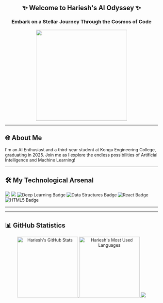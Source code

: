 <div align="center">
    <h2>✨ Welcome to Hariesh's AI Odyssey ✨</h2>
    <h3>Embark on a Stellar Journey Through the Cosmos of Code</h3>
    <img src="https://media.giphy.com/media/13HgwGsXF0aiGY/giphy.gif" width="300px"/>
</div>

<hr>

<div>
    <h2>🌐 About Me</h2>
    <p>I'm an AI Enthusiast and a third-year student at Kongu Engineering College, graduating in 2025. Join me as I explore the endless possibilities of Artificial Intelligence and Machine Learning!</p>
</div>

<hr>

<div >
    <h2>🛠️ My Technological Arsenal </h2>
     <div>
         <img src="https://img.shields.io/badge/-Python-3776AB?style=for-the-badge&logo=python&logoColor=white" />
         <img src="https://img.shields.io/badge/-Java-E34F26?style=for-the-badge&logo=java&logoColor=white" />
         <img src="https://img.shields.io/badge/-Deep%20Learning-007ACC?style=for-the-badge&logo=tensorflow&logoColor=white" alt="Deep Learning Badge"/>
        <img src="https://img.shields.io/badge/-Data%20Structures-FFCA28?style=for-the-badge&logo=algorithm&logoColor=black" alt="Data Structures Badge"/>
        <img src="https://img.shields.io/badge/-React-61DAFB?style=for-the-badge&logo=react&logoColor=white" alt="React Badge"/>
        <img src="https://img.shields.io/badge/-HTML5-E34F26?style=for-the-badge&logo=html5&logoColor=white" alt="HTML5 Badge"/>
    <!-- More badges -->
         <hr style="height:2px;border-width:0;color:gray;background-color:gray">
     </div>
</div>

<hr>

<div >
    <h2>📊 GitHub Statistics</h2>
        <div align="center">
        <a href="https://github.com/Hariesh-Kai">
            <img src="https://github-readme-stats.vercel.app/api?username=Hariesh-Kai&show_icons=true&theme=radical" alt="Hariesh's GitHub Stats" height="200px" />
        </a>
        <a href="https://github.com/Hariesh-Kai">
            <img src="https://github-readme-stats.vercel.app/api/top-langs/?username=Hariesh-Kai&layout=compact&theme=radical" alt="Hariesh's Most Used Languages"  height="200px/>
        </a>
    </div>
</div>

<hr>

<div >
    <h2>🌱 Current Learning</h2>
    <p>Currently, I'm deep diving into Deep Learning, exploring Virtual & Augmented Realities, and understanding the importance of responsible AI development.</p>
</div>

<hr>

<div >
    <h2>💼 Professional Journey</h2>
    <p>As a student, I'm working on various projects that incorporate AI and ML to solve real-world problems. I am also actively seeking internships to apply my skills in a professional setting.</p>
</div>

<hr>

<div >
    <h2>🔭 Future Goals</h2>
    <p>In the future, I aspire to be at the forefront of AI research, contributing to projects that have a significant positive impact on society.</p>
</div>

<hr>

<div >
    <h2>🤝 Connect with Me</h2>
    <a href="https://www.linkedin.com/in/hariesh-r">
        <img src="https://img.shields.io/badge/-LinkedIn-0072B1?style=for-the-badge&logo=LinkedIn&logoColor=white" />
    </a>
    <!-- Add more connections if needed -->
</div>
